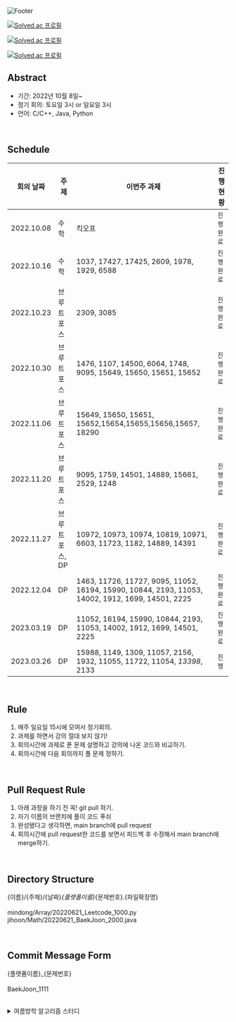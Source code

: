 ![Footer](https://capsule-render.vercel.app/api?type=waving&color=auto&height=200&section=footer&text=Algorithms%20study&fontSize=100)



[![Solved.ac
프로필](http://mazassumnida.wtf/api/v2/generate_badge?boj=leecks1119)](https://solved.ac/leecks1119)

[![Solved.ac
프로필](http://mazassumnida.wtf/api/v2/generate_badge?boj=ilikeicetea)](https://solved.ac/ilikeicetea)

[![Solved.ac
프로필](http://mazassumnida.wtf/api/v2/generate_badge?boj=sanso)](https://solved.ac/sanso)






## Abstract

- 기간: 2022년 10월 8일~
- 정기 회의: 토요일 3시 or 일요일 3시
- 언어: C/C++, Java, Python

<br>

## Schedule


| **회의 날짜**     |    **주제**      |    **이번주 과제**                                     | **진행 현황** |
| ------------ | --------------   | ---------------------------------------------------------- | ------------- |
| 2022.10.08   |    수학          |                            킥오프                          |  `진행 완료`  |
| 2022.10.16   |    수학          | 1037, 17427, 17425, 2609, 1978, 1929, 6588                 |   `진행 완료` |
| 2022.10.23   |    브루트포스          | 2309, 3085                                                  |   `진행 완료`   |
| 2022.10.30   |    브루트포스          | 1476, 1107, 14500, 6064, 1748, 9095, 15649, 15650, 15651, 15652 |   `진행 완료`   |
| 2022.11.06   |    브루트포스          | 15649, 15650, 15651, 15652,15654,15655,15656,15657, 18290       |   `진행 완료`   |
| 2022.11.20   |    브루트포스          | 9095, 1759, 14501, 14889, 15661, 2529, 1248                                           |   `진행 완료`   |
| 2022.11.27   |    브루트포스, DP          |10972, 10973, 10974, 10819, 10971, 6603, 11723, 1182, 14889, 14391 |   `진행 완료`   |
| 2022.12.04   |    DP          |1463, 11726, 11727, 9095, 11052, 16194, 15990, 10844, 2193, 11053, 14002, 1912, 1699, 14501, 2225 |   `진행 완료`   |
| 2023.03.19   |    DP          |11052, 16194, 15990, 10844, 2193, 11053, 14002, 1912, 1699, 14501, 2225 |   `진행완료 `   |
| 2023.03.26   |    DP          |15988, 1149, 1309, 11057, 2156, 1932, 11055, 11722, 11054, _*13398*_, 2133  |   `진행 `   |

<br>

## Rule

1. 매주 일요일 15시에 모여서 정기회의.
2. 과제를 하면서 강의 절대 보지 않기!
3. 회의시간에 과제로 푼 문제 설명하고 강의에 나온 코드와 비교하기.
4. 회의시간에 다음 회의까지 풀 문제 정하기.



<br>

## Pull Request Rule

1. 아래 과정을 하기 전 꼭! git pull 하기.
2. 자기 이름의 브랜치에 풀이 코드 푸쉬
3. 완성됐다고 생각하면, main branch에 pull request
4. 회의시간에 pull request한 코드를 보면서 피드백 후 수정해서 main branch에 merge하기. 


<br>

## Directory Structure
{이름}/{주제}/{날짜}_{플랫폼이름}_{문제번호}.{파일확장명} <br><br>
mindong/Array/20220621_Leetcode_1000.py <br>
jihoon/Math/20220621_BaekJoon_2000.java <br>


<br>

## Commit Message Form
{플랫폼이름}_{문제번호}
<br><br>
BaekJoon_1111


<br>


<details>
<summary>여름방학 알고리즘 스터디</summary>
<div markdown="1">

## Abstract

- 기간: 2022년 6월 ~ 7월
- 정기 회의: 목요일 18시
- 언어: Python



<br>

## Rule

1. 매일 최소 1문제씩 풀기
2. 문제선정은 자기 마음대로
3. 매주 요일 시에 모여서 정기 회의
4. 정기회의날 선정한 2문제, 이번주 좋았던 1문제 코드 리뷰 및 다음에 코드 리뷰할 2문제 선정 
5. 정기회의날 진도 체크하고 미완료 시, 만족될 때까지 집에 못감.

<br>

## Pull Request Rule

1. 자기 이름의 브랜치에 풀이 코드 푸쉬
2. 완성됐다고 생각하면, main 브랜치에 pull request. 이때, comment에 코드 설명하기.
3. 상대방이 pull request한 코드를 보고 comment에 피드백한 후 merge하기. 


<br>

## Description Method

문제번호. 문제이름
<br>간단한 문제설명
1. 문제 풀이를 위한 접근방식 설명
2. 적용 자료구조, 알고리즘 개념 간단하게 설명
3. 시간 복잡도 계산
4. 사용 라이브러리 간단하게 설명
5. 느낀점


<br>

## Directory Structure
mindong/주제/20220621_Leetcode_문제번호.py <br>
jihoon/주제/20220621_BackJoon_문제번호.cpp


<br>

## Commit Message Form
20220621_Leetcode_문제번호


<br>

## Schedule


| **주차** | **코드리뷰문제**          | **zihoonc**                                                   | **sanso62**                                                   | **정기회의일시**                                                   | **진행 현황** |
| -------- | ------------------- | ------------------------------------------------------------ | ------------------------------------------------------------ | ------------------------------------------------------------ | ------------- |
| 1주차    |     없음.      |  | Leetcode ~~125, 344, 937, 819,49~~, <br> ~~5, 148, 56, 147, 179, 242, 75, 973~~ |                         2022.06.30 20:00                                     | `진행 완료`   |
| 2주차    |    boj 11945      | Codeit 재귀함수 1,2,3,4,5,6 | Leetcode ~~1,42, 15, 561, 238, 121,~~ 704, 33 |                           2022.07.07 20:00                                   | `진행 완료`   |
| 3주차    |          |  | Leetcode 234, 21, 206, 704, 33, 349, 167, 240 |                      2022.07.14 15:00                                         | `진행 중`   |
| 4주차    |          |  |  이진탐색 |  | `진행 예정`   |

</div>
</details>
